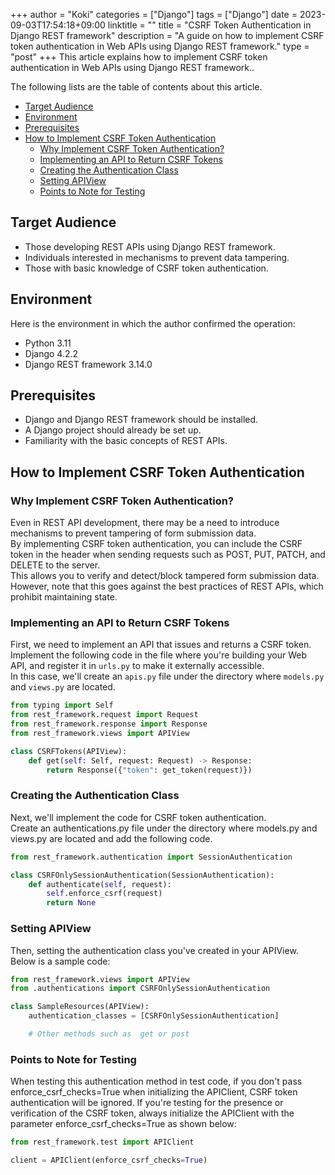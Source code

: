 +++
author = "Koki"
categories = ["Django"]
tags = ["Django"]
date = 2023-09-03T17:54:18+09:00
linktitle = ""
title = "CSRF Token Authentication in Django REST framework"
description = "A guide on how to implement CSRF token authentication in Web APIs using Django REST framework."
type = "post"
+++
This article explains how to implement CSRF token authentication in Web APIs using Django REST framework..

The following lists are the table of contents about this article.
<!-- START doctoc generated TOC please keep comment here to allow auto update -->
<!-- DON'T EDIT THIS SECTION, INSTEAD RE-RUN doctoc TO UPDATE -->


- <font color="#1111cc">[Target Audience](#target-audience)</font>
- <font color="#1111cc">[Environment](#environment)</font>
- <font color="#1111cc">[Prerequisites](#prerequisites)</font>
- <font color="#1111cc">[How to Implement CSRF Token Authentication](#how-to-implement-csrf-token-authentication)</font>
  - <font color="#1111cc">[Why Implement CSRF Token Authentication?](#why-implement-csrf-token-authentication)</font>
  - <font color="#1111cc">[Implementing an API to Return CSRF Tokens](#implementing-an-api-to-return-csrf-tokens)</font>
  - <font color="#1111cc">[Creating the Authentication Class](#creating-the-authentication-class)</font>
  - <font color="#1111cc">[Setting APIView](#setting-apiview)</font>
  - <font color="#1111cc">[Points to Note for Testing](#points-to-note-for-testing)</font>

<!-- END doctoc generated TOC please keep comment here to allow auto update -->


## Target Audience
- Those developing REST APIs using Django REST framework.
- Individuals interested in mechanisms to prevent data tampering.
- Those with basic knowledge of CSRF token authentication.

## Environment
Here is the environment in which the author confirmed the operation:
- Python 3.11
- Django 4.2.2
- Django REST framework 3.14.0

## Prerequisites
- Django and Django REST framework should be installed.
- A Django project should already be set up.
- Familiarity with the basic concepts of REST APIs.

## How to Implement CSRF Token Authentication

### Why Implement CSRF Token Authentication?
Even in REST API development, there may be a need to introduce mechanisms to prevent tampering of form submission data.  
By implementing CSRF token authentication, you can include the CSRF token in the header when sending requests such as POST, PUT, PATCH, and DELETE to the server.  
This allows you to verify and detect/block tampered form submission data.  
However, note that this goes against the best practices of REST APIs, which prohibit maintaining state.

### Implementing an API to Return CSRF Tokens

First, we need to implement an API that issues and returns a CSRF token.  
Implement the following code in the file where you're building your Web API, and register it in `urls.py` to make it externally accessible.  
In this case, we'll create an `apis.py` file under the directory where `models.py` and `views.py` are located.

```python
from typing import Self
from rest_framework.request import Request
from rest_framework.response import Response
from rest_framework.views import APIView

class CSRFTokens(APIView):
    def get(self: Self, request: Request) -> Response:
        return Response({"token": get_token(request)})
```

### Creating the Authentication Class

Next, we'll implement the code for CSRF token authentication.  
Create an authentications.py file under the directory where models.py and views.py are located and add the following code.

```python
from rest_framework.authentication import SessionAuthentication

class CSRFOnlySessionAuthentication(SessionAuthentication):
    def authenticate(self, request):
        self.enforce_csrf(request)
        return None
```

### Setting APIView

Then, setting the authentication class you've created in your APIView. Below is a sample code:

```python
from rest_framework.views import APIView
from .authentications import CSRFOnlySessionAuthentication

class SampleResources(APIView):
    authentication_classes = [CSRFOnlySessionAuthentication]

    # Other methods such as  get or post
```

### Points to Note for Testing

When testing this authentication method in test code, if you don't pass enforce_csrf_checks=True when initializing the APIClient, CSRF token authentication will be ignored. If you're testing for the presence or verification of the CSRF token, always initialize the APIClient with the parameter enforce_csrf_checks=True as shown below:

```python
from rest_framework.test import APIClient

client = APIClient(enforce_csrf_checks=True)
```
